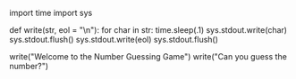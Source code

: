 import time
import sys

def write(str, eol = "\n"):
    for char in str:
        time.sleep(.1)
        sys.stdout.write(char)
        sys.stdout.flush()
    sys.stdout.write(eol)
    sys.stdout.flush()

write("Welcome to the Number Guessing Game")
write("Can you guess the number?")
